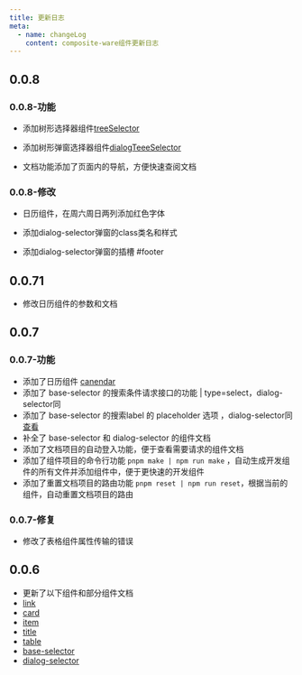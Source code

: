 ```yaml
---
title: 更新日志
meta:
  - name: changeLog
    content: composite-ware组件更新日志
---
```


## 0.0.8

### 0.0.8-功能

- 添加树形选择器组件[treeSelector](/zh-CN/components/tree-selector)

- 添加树形弹窗选择器组件[dialogTeeeSelector](/zh-CN/components/dialog-tree-selector)

- 文档功能添加了页面内的导航，方便快速查阅文档

### 0.0.8-修改

- 日历组件，在周六周日两列添加红色字体

- 添加dialog-selector弹窗的class类名和样式

- 添加dialog-selector弹窗的插槽 #footer

## 0.0.71

- 修改日历组件的参数和文档

## 0.0.7

### 0.0.7-功能

- 添加了日历组件 [canendar](/zh-CN/components/calendar)
- 添加了 base-selector 的搜索条件请求接口的功能 | type=select，dialog-selector同
- 添加了 base-selector 的搜索label 的 placeholder 选项 ，dialog-selector同[查看](/zh-CN/components/base-selector)
- 补全了 base-selector 和 dialog-selector 的组件文档
- 添加了文档项目的自动登入功能，便于查看需要请求的组件文档
- 添加了组件项目的命令行功能 `pnpm make | npm run make` ，自动生成开发组件的所有文件并添加组件中，便于更快速的开发组件
- 添加了重置文档项目的路由功能 `pnpm reset | npm run reset`，根据当前的组件，自动重置文档项目的路由

### 0.0.7-修复

- 修改了表格组件属性传输的错误

## 0.0.6

- 更新了以下组件和部分组件文档
- [link](/zh-CN/components/link)
- [card](/zh-CN/components/card)
- [item](/zh-CN/components/item)
- [title](/zh-CN/components/title)
- [table](/zh-CN/components/table)
- [base-selector](/zh-CN/components/base-selector)
- [dialog-selector](/zh-CN/components/dialog-selector)
